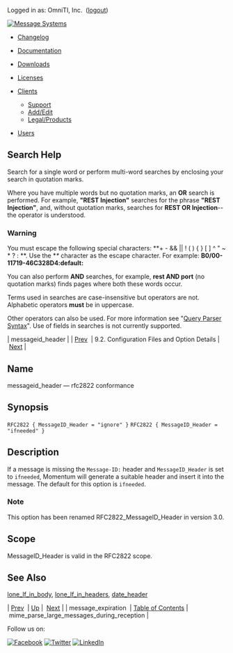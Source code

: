Logged in as: OmniTI, Inc.  ([logout](https://support.messagesystems.com/logout.php))

[![Message Systems](https://support.messagesystems.com/images/ms-white205.png)](https://support.messagesystems.com/start.php) 

*   [Changelog](https://support.messagesystems.com/start.php?show=changelog)
*   [Documentation](https://support.messagesystems.com/docs/)
*   [Downloads](https://support.messagesystems.com/start.php)

*   [Licenses](https://support.messagesystems.com/license_summary.php)
*   <a href="">Clients</a>
    *   [Support](https://support.messagesystems.com/cs.php)
    *   [Add/Edit](https://support.messagesystems.com/edit_client.php)
    *   [Legal/Products](https://support.messagesystems.com/edit_products.php)
*   [Users](https://support.messagesystems.com/edit_customer.php)

## Search Help

Search for a single word or perform multi-word searches by enclosing your search in quotation marks.

Where you have multiple words but no quotation marks, an **OR** search is performed. For example, **"REST Injection"** searches for the phrase **"REST Injection"**, and, without quotation marks, searches for **REST OR Injection**--the operator is understood.

### Warning

You must escape the following special characters: **+ - && || ! ( ) { } [ ] ^ " ~ * ? : \**. Use the **\** character as the escape character. For example: **B0/00-11719-46C328D4\:default\:**

You can also perform **AND** searches, for example, **rest AND port** (no quotation marks) finds pages where both these words occur.

Terms used in searches are case-insensitive but operators are not. Alphabetic operators **must** be in uppercase.

Other operators can also be used. For more information see "[Query Parser Syntax](https://lucene.apache.org/core/old_versioned_docs/versions/3_0_0/queryparsersyntax.html)". Use of fields in searches is not currently supported.

| messageid_header |
| [Prev](conf.ref.message_expiration.php)  | 9.2. Configuration Files and Option Details |  [Next](conf.ref.mime_parse_large_messages_during_reception.php) |

<a name="conf.ref.messageid_header"></a>
## Name

messageid_header — rfc2822 conformance

## Synopsis

`RFC2822 { MessageID_Header = "ignore" }`
`RFC2822 { MessageID_Header = "ifneeded" }`

<a name="idp5954912"></a>
## Description

If a message is missing the `Message-ID:` header and `MessageID_Header` is set to `ifneeded`, Momentum will generate a suitable header and insert it into the message. The default for this option is `ifneeded`.

### Note

This option has been renamed RFC2822_MessageID_Header in version 3.0.

<a name="idp5959520"></a>
## Scope

MessageID_Header is valid in the RFC2822 scope.

<a name="idp5961168"></a>
## See Also

[lone_lf_in_body](conf.ref.lone_lf_in_body.php "lone_lf_in_body"), [lone_lf_in_headers](conf.ref.lone_lf_in_headers.php "lone_lf_in_headers"), [date_header](conf.ref.date_header.php "date_header")

| [Prev](conf.ref.message_expiration.php)  | [Up](conf.ref.files.php) |  [Next](conf.ref.mime_parse_large_messages_during_reception.php) |
| message_expiration  | [Table of Contents](index.php) |  mime_parse_large_messages_during_reception |

Follow us on:

[![Facebook](https://support.messagesystems.com/images/icon-facebook.png)](http://www.facebook.com/messagesystems) [![Twitter](https://support.messagesystems.com/images/icon-twitter.png)](http://twitter.com/#!/MessageSystems) [![LinkedIn](https://support.messagesystems.com/images/icon-linkedin.png)](http://www.linkedin.com/company/message-systems)